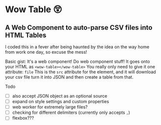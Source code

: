 # Wow Table 😲
## A Web Component to auto-parse CSV files into HTML Tables

I coded this in a fever after being haunted by the idea on the way home from work one day, so excuse the mess!

Basic gist:
It's a web component! Do web component stuff!
It goes onto your HTML as `<wow-table></wow-table>`
You really only need to give it one attribute: `file`
This is the `src` attribute for the element, and it will download your csv file turn it into JSON and then create a table from that.

Todo
- [ ] also accept JSON object as an optional source
- [ ] expand on style settings and custom properties
- [ ] web worker for extremely large files?
- [ ] checking for different delimiters (currently only accepts `,`)
- [ ] flexbox???
